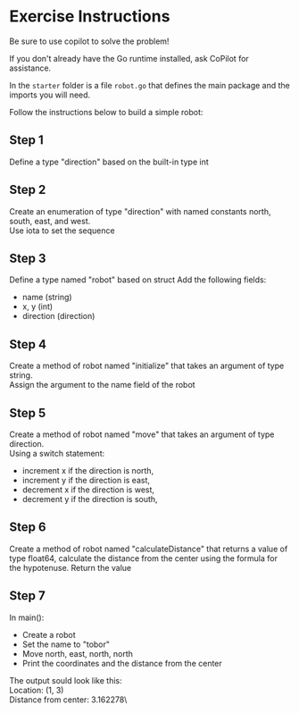 # Exercise Instructions

Be sure to use copilot to solve the problem!

If you don't already have the Go runtime installed, ask CoPilot for assistance.

In the `starter` folder is a file `robot.go` that defines the main package and the imports you will need.

Follow the instructions below to build a simple robot:

## Step 1

Define a type \"direction\" based on the built-in type int

## Step 2

Create an enumeration of type "direction" with named constants north,
south, east, and west.\
Use iota to set the sequence

## Step 3

Define a type named "robot" based on struct
Add the following fields:

-   name (string)
-   x, y (int)
-   direction (direction)

## Step 4

Create a method of robot named "initialize" that takes an argument of
type string.\
Assign the argument to the name field of the robot

## Step 5

Create a method of robot named \"move\" that takes an argument of type
direction.\
Using a switch statement:

-   increment x if the direction is north,
-   increment y if the direction is east,
-   decrement x if the direction is west,
-   decrement y if the direction is south,

## Step 6

Create a method of robot named \"calculateDistance\" that returns a
value of type float64, calculate the distance from the
center using the formula for the hypotenuse.
Return the value

## Step 7

In main():

-   Create a robot
-   Set the name to \"tobor\"
-   Move north, east, north, north
-   Print the coordinates and the distance from the center

The output sould look like this:\
Location: (1, 3)\
Distance from center: 3.162278\
